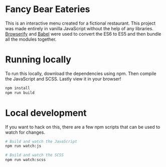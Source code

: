 # Fancy Bear Eateries

This is an interactive menu created for a fictional restaurant.  This project was made entirely in vanilla JavaScript without the help of any libraries.  [Browserify](https://github.com/substack/node-browserify#usage) and [Babel](https://github.com/babel/babel) were used to convert the ES6 to ES5 and then bundle all the modules together.

# Running locally

To run this locally, download the dependencies using npm.  Then compile the JavaScript and SCSS.  Lastly view it in your browser!

```bash
npm install
npm run build
```
# Local development

If you want to hack on this, there are a few npm scripts that can be used to watch for changes.

```bash
# Build and watch the JavaScript
npm run watch:js

# Build and watch the SCSS
npm run watch:scss
```
